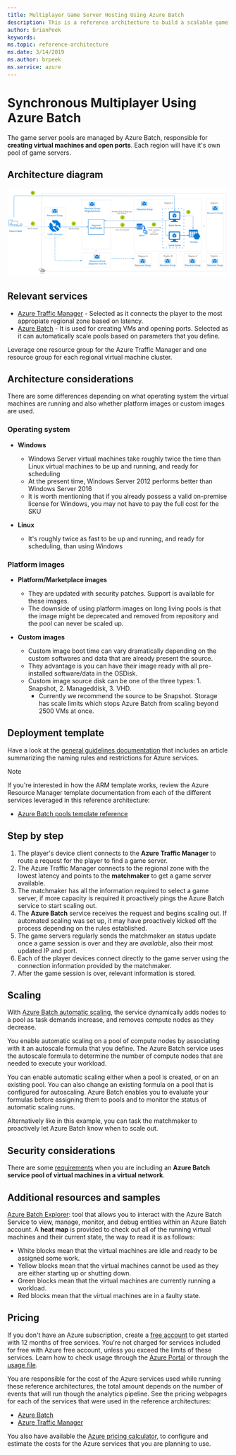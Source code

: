 ```yaml
---
title: Multiplayer Game Server Hosting Using Azure Batch
description: This is a reference architecture to build a scalable game server hosting on Azure Batch
author: BrianPeek
keywords: 
ms.topic: reference-architecture
ms.date: 3/14/2019
ms.author: brpeek
ms.service: azure
---
```


# Synchronous Multiplayer Using Azure Batch

The game server pools are managed by Azure Batch, responsible for **creating virtual machines and open ports**. Each region will have it's own pool of game servers.

## Architecture diagram

[![Synchronous multiplayer using Azure Batch](media/multiplayer/multiplayer-batch-hosting.png)](media/multiplayer/multiplayer-batch-hosting.png)

## Relevant services

- [Azure Traffic Manager](https://docs.microsoft.com/azure/traffic-manager/traffic-manager-overview) - Selected as it connects the player to the most appropiate regional zone based on latency.
- [Azure Batch](https://docs.microsoft.com/azure/batch/batch-technical-overview) - It is used for creating VMs and opening ports. Selected as it can automatically scale pools based on parameters that you define.

Leverage one resource group for the Azure Traffic Manager and one resource group for each regional virtual machine cluster.

## Architecture considerations

There are some differences depending on what operating system the virtual machines are running and also whether platform images or custom images are used.

### Operating system

- **Windows**
    - Windows Server virtual machines take roughly twice the time than Linux virtual machines to be up and running, and ready for scheduling
    - At the present time, Windows Server 2012 performs better than Windows Server 2016
    - It is worth mentioning that if you already possess a valid on-premise license for Windows, you may not have to pay the full cost for the SKU

- **Linux**
    - It's roughly twice as fast to be up and running, and ready for scheduling, than using Windows

### Platform images

- **Platform/Marketplace images**
    - They are updated with security patches. Support is available for these images.
    - The downside of using platform images on long living pools is that the image might be deprecated and removed from repository and the pool can never be scaled up.

- **Custom images**
    - Custom image boot time can vary dramatically depending on the custom softwares and data that are already present the source.
    - They advantage is you can have their image ready with all pre-installed software/data in the OSDisk.
    - Custom image source disk can be one of the three types: 1. Snapshot, 2. Manageddisk, 3. VHD.
        - Currently we recommend the source to be Snapshot. Storage has scale limits which stops Azure Batch from scaling beyond 2500 VMs at once.

## Deployment template

Have a look at the [general guidelines documentation](./general-guidelines.md#naming-conventions) that includes an article summarizing the naming rules and restrictions for Azure services.

>[!NOTE]
> If you're interested in how the ARM template works, review the Azure Resource Manager template documentation from each of the different services leveraged in this reference architecture:
>
> - [Azure Batch pools template reference](https://docs.microsoft.com/azure/templates/microsoft.batch/2018-12-01/batchaccounts/pools)

## Step by step

1. The player's device client connects to the **Azure Traffic Manager** to route a request for the player to find a game server.
2. The Azure Traffic Manager connects to the regional zone with the lowest latency and points to the **matchmaker** to get a game server available.
3. The matchmaker has all the information required to select a game server, if more capacity is required it proactively pings the Azure Batch service to start scaling out.
4. The **Azure Batch** service receives the request and begins scaling out. If automated scaling was set up, it may have proactively kicked off the process depending on the rules established.
5. The game servers regularly sends the matchmaker an status update once a game session is over and they are *available*, also their most updated IP and port.
6. Each of the player devices connect directly to the game server using the connection information provided by the matchmaker.
7. After the game session is over, relevant information is stored.

## Scaling

With [Azure Batch automatic scaling](https://docs.microsoft.com/azure/batch/batch-automatic-scaling), the service dynamically adds nodes to a pool as task demands increase, and removes compute nodes as they decrease.

You enable automatic scaling on a pool of compute nodes by associating with it an autoscale formula that you define. The Azure Batch service uses the autoscale formula to determine the number of compute nodes that are needed to execute your workload.

You can enable automatic scaling either when a pool is created, or on an existing pool. You can also change an existing formula on a pool that is configured for autoscaling. Azure Batch enables you to evaluate your formulas before assigning them to pools and to monitor the status of automatic scaling runs.

Alternatively like in this example, you can task the matchmaker to proactively let Azure Batch know when to scale out.

## Security considerations

There are some [requirements](https://docs.microsoft.com/azure/batch/batch-virtual-network#vnet-requirements) when you are including an **Azure Batch service pool of virtual machines in a virtual network**.

## Additional resources and samples

[Azure Batch Explorer](https://github.com/Azure-Samples/azure-batch-samples/tree/master/CSharp/BatchExplorer): tool that allows you to interact with the Azure Batch Service to view, manage, monitor, and debug entities within an Azure Batch account. A **heat map** is provided to check out all of the running virtual machines and their current state, the way to read it is as follows:

- White blocks mean that the virtual machines are idle and ready to be assigned some work.
- Yellow blocks mean that the virtual machines cannot be used as they are either  starting up or shutting down.
- Green blocks mean that the virtual machines are currently running a workload.
- Red blocks mean that the virtual machines are in a faulty state.

## Pricing

If you don't have an Azure subscription, create a [free account](https://aka.ms/azfreegamedev) to get started with 12 months of free services. You're not charged for services included for free with Azure free account, unless you exceed the limits of these services. Learn how to check usage through the [Azure Portal](https://docs.microsoft.com/azure/billing/billing-check-free-service-usage#check-usage-on-the-azure-portal) or through the [usage file](https://docs.microsoft.com/azure/billing/billing-check-free-service-usage#check-usage-through-the-usage-file).

You are responsible for the cost of the Azure services used while running these reference architectures, the total amount depends on the number of events that will run though the analytics pipeline. See the pricing webpages for each of the services that were used in the reference architectures:

- [Azure Batch](https://azure.microsoft.com/pricing/details/batch/)
- [Azure Traffic Manager](https://azure.microsoft.com/pricing/details/traffic-manager/)

You also have available the [Azure pricing calculator](https://azure.microsoft.com/pricing/calculator/), to configure and estimate the costs for the Azure services that you are planning to use.